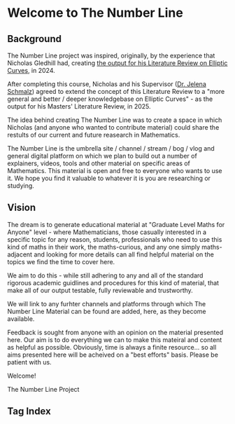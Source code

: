 # Welcome to The Number Line

## Background

The Number Line project was inspired, originally, by the experience that Nicholas Gledhill had, creating [the output for his Literature Review on Elliptic Curves](https://www.creativearts.com.au/maths/une/sci395), in 2024.

After completing this course, Nicholas and his Supervisor ([Dr. Jelena Schmalz](https://www.une.edu.au/staff-profiles/science-and-technology/jschmalz)) agreed to extend the concept of this Literature Review to a "more general and better / deeper knowledgebase on Elliptic Curves" - as the output for his Masters' Literature Review, in 2025.

The idea behind creating The Number Line was to create a space in which Nicholas (and anyone who wanted to contribute material) could share the restults of our current and future reasearch in Mathematics.

The Number Line is the umbrella site / channel / stream / bog / vlog and general digital platform on which we plan to build out a number of explainers, videos, tools and other material on specific areas of Mathematics. This material is open and free to everyone who wants to use it. We hope you find it valuable to whatever it is you are researching or studying.

## Vision

The dream is to generate educational material at "Graduate Level Maths for Anyone" level - where Mathematicians, those casually interested in a specific topic for any reason, students, professionals who need to use this kind of maths in their work, the maths-curious, and any one simply maths-adjacent and looking for more details can all find helpful material on the topics we find the time to cover here.

We aim to do this - while still adhering to any and all of the standard rigorous academic guidlines and procedures for this kind of material, that make all of our output testable, fully reviewable and trustworthy.

We will link to any furhter channels and platforms through which The Number Line Material can be found are added, here, as they become available.

Feedback is sought from anyone with an opinion on the material presented here. Our aim is to do everything we can to make this mateiral and content as helpful as possible. Obviously, time is always a finite resource... so all aims presented here will be acheived on a "best efforts" basis. Please be patient with us.

Welcome!

The Number Line Project

## Tag Index

<!-- material/tags -->